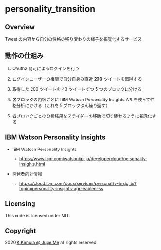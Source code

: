 # personality_transition


## Overview

Tweet の内容から自分の性格の移り変わりの様子を視覚化するサービス


## 動作の仕組み

1. OAuth2 認可によるログインを行う

2. ログインユーザーの権限で自分自身の直近 **200** ツイートを取得する

3. 取得した 200 ツイートを 40 ツイートずつ **5** つのブロックに分ける

4. 各ブロックの内容ごとに IBM Watson Personality Insights API を使って性格分析にかける（これを５ブロックぶん繰り返す）

5. 各ブロックごとの分析結果をスライダーの移動で切り替わるように視覚化する


## IBM Watson Personality Insights

- IBM Watson Personality Insights

  - https://www.ibm.com/watson/jp-ja/developercloud/personality-insights.html

- 開発者向け情報

  - https://cloud.ibm.com/docs/services/personality-insights?topic=personality-insights-agreeableness

## Licensing

This code is licensed under MIT.


## Copyright

2020  [K.Kimura @ Juge.Me](https://github.com/dotnsf) all rights reserved.
